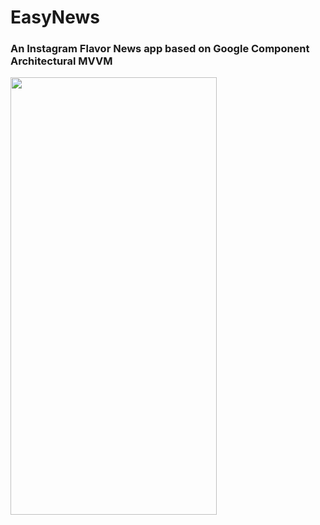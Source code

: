 # EasyNews 
### An Instagram Flavor News app based on Google Component Architectural MVVM

<img src="https://github.com/Larry-Wendy/EasyNews/blob/main/1.gif" width="330" height="700"/>
